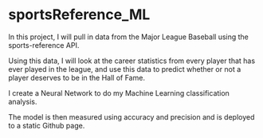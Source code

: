 # sportsReference_ML

In this project, I will pull in data from the Major League Baseball using the sports-reference API. 

Using this data, I will look at the career statistics from every player that has ever played in the league, and use this data to predict whether or not a player deserves to be in the Hall of Fame.

I create a Neural Network to do my Machine Learning classification analysis.

The model is then measured using accuracy and precision and is deployed to a static Github page.
